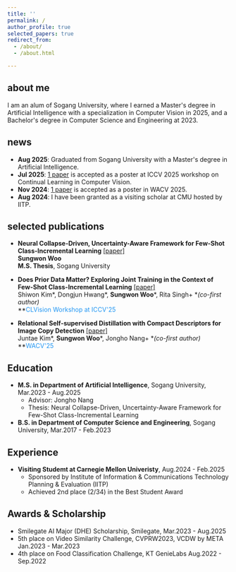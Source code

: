 ```yaml
---
title: ''
permalink: /
author_profile: true
selected_papers: true
redirect_from: 
  - /about/
  - /about.html

---
```


## about me
I am an alum of Sogang University, where I earned a Master's degree in Artificial Intelligence with a specialization in Computer Vision in 2025, and a Bachelor's degree in Computer Science and Engineering at 2023.
<!-- My previous research focuses on image retrieval and visual copy detection, as well as in the development of lightweight neural networks. Recently, I am pursuing strong interest in visual continual learning with a data-constrained environment.  -->

## news
- **Aug 2025**: Graduated from Sogang University with a Master's degree in Artificial Intelligence.
- **Jul 2025**: [1 paper](https://arxiv.org/pdf/2503.10003) is accepted as a poster at ICCV 2025 workshop on Continual Learning in Computer Vision.
- **Nov 2024**: [1 paper](https://openaccess.thecvf.com/content/WACV2025/papers/Kim_Relational_Self-Supervised_Distillation_with_Compact_Descriptors_for_Image_Copy_Detection_WACV_2025_paper.pdf) is accepted as a poster in WACV 2025.
- **Aug 2024**: I have been granted as a visiting scholar at CMU hosted by IITP.

## selected publications
- **Neural Collapse-Driven, Uncertainty-Aware Framework for Few-Shot Class-Incremental Learning** [[paper]](https://dcollection.sogang.ac.kr/dcollection/public_resource/pdf/000000082070_20250908222719.pdf)  
**Sungwon Woo**  
**M.S. Thesis**, Sogang University

- **Does Prior Data Matter? Exploring Joint Training in the Context of Few-Shot Class-Incremental Learning** [[paper]](https://arxiv.org/pdf/2503.10003)  
Shiwon Kim\*, Dongjun Hwang\*, **Sungwon Woo***, Rita Singh+ **(*co-first author)**  
**<span style="color: #2196F3;">CLVision Workshop at ICCV'25</span>

- **Relational Self-supervised Distillation with Compact Descriptors for Image Copy Detection** [[paper]](https://openaccess.thecvf.com/content/WACV2025/papers/Kim_Relational_Self-Supervised_Distillation_with_Compact_Descriptors_for_Image_Copy_Detection_WACV_2025_paper.pdf)  
Juntae Kim\*, **Sungwon Woo***, Jongho Nang+ **(*co-first author)**  
**<span style="color: #2196F3;">WACV'25</span>

## Education

- **M.S. in Department of Artificial Intelligence**, Sogang University, Mar.2023 - Aug.2025  
  - Advisor: Jongho Nang
  - Thesis: Neural Collapse-Driven, Uncertainty-Aware Framework for Few-Shot Class-Incremental Learning
- **B.S. in Department of Computer Science and Engineering**, Sogang University, Mar.2017 - Feb.2023

## Experience
- **Visiting Studemt at Carnegie Mellon Univeristy**, Aug.2024 - Feb.2025
  - Sponsored by Institute of Information & Communications Technology Planning & Evaluation (IITP)
  - Achieved 2nd place (2/34) in the Best Student Award

## Awards & Scholarship
  - Smilegate AI Major (DHE) Scholarship, Smilegate, Mar.2023 - Aug.2025
  - 5th place on Video Similarity Challenge, CVPRW2023, VCDW by META Jan.2023 - Mar.2023
  - 4th place on Food Classification Challenge, KT GenieLabs Aug.2022 - Sep.2022